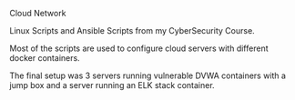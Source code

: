 Cloud Network

Linux Scripts and Ansible Scripts from my CyberSecurity Course.

Most of the scripts are used to configure cloud servers with different docker containers.

The final setup was 3 servers running vulnerable DVWA containers with a jump box and a server running an ELK stack container.
